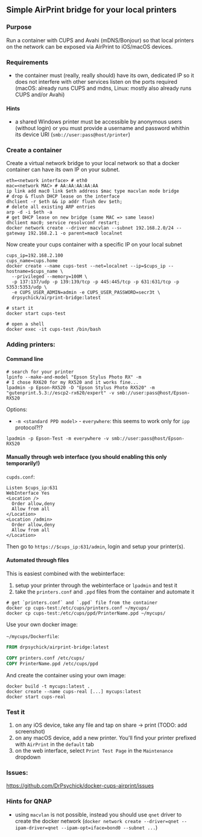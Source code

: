 ## Simple AirPrint bridge for your local printers
### Purpose
Run a container with CUPS and Avahi (mDNS/Bonjour) so that local printers
on the network can be exposed via AirPrint to iOS/macOS devices.

### Requirements
* the container must (really, really should) have its own, dedicated IP so it does not interfere
with other services listen on the ports required
(macOS: already runs CUPS and mdns, Linux: mostly also already runs CUPS and/or Avahi)

#### Hints
* a shared Windows printer must be accessible by anonymous users (without login)
or you must provide a username and password whithin its device URI (`smb://user:pass@host/printer`)

### Create a container
Create a virtual network bridge to your local network so that a
docker container can have its own IP on your subnet.
```shell script
eth=<network interface> # eth0
mac=<network MAC> # AA:AA:AA:AA:AA
ip link add mac0 link $eth address $mac type macvlan mode bridge
# drop & flush DHCP lease on the interface
dhclient -r $eth && ip addr flush dev $eth;
# delete all existing ARP entries
arp -d -i $eth -a
# get DHCP lease on new bridge (same MAC => same lease)
dhclient mac0; service resolvconf restart;
docker network create --driver macvlan --subnet 192.168.2.0/24 --gateway 192.168.2.1 -o parent=mac0 localnet
```

Now create your cups container with a specific IP on your local subnet
```shell script
cups_ip=192.168.2.100
cups_name=cups.home
docker create --name cups-test --net=localnet --ip=$cups_ip --hostname=$cups_name \
  --privileged --memory=100M \
  -p 137:137/udp -p 139:139/tcp -p 445:445/tcp -p 631:631/tcp -p 5353:5353/udp \
  -e CUPS_USER_ADMIN=admin -e CUPS_USER_PASSWORD=secr3t \
  drpsychick/airprint-bridge:latest

# start it
docker start cups-test

# open a shell
docker exec -it cups-test /bin/bash
```

### Adding printers:
#### Command line
```shell script
# search for your printer
lpinfo --make-and-model "Epson Stylus Photo RX" -m
# I chose RX620 for my RX520 and it works fine...
lpadmin -p Epson-RX520 -D "Epson Stylus Photo RX520" -m "gutenprint.5.3://escp2-rx620/expert" -v smb://user:pass@host/Epson-RX520
```
Options:
* `-m <standard PPD model>` - `everywhere`: this seems to work only for `ipp` protocol?!?
```shell script
lpadmin -p Epson-Test -m everywhere -v smb://user:pass@host/Epson-RX520
```

#### Manually through web interface (**you should enabling this only temporarily!**)
`cupds.conf`:
```shell script
Listen $cups_ip:631
WebInterface Yes
<Location />
  Order allow,deny
  Allow from all
</Location>
<Location /admin>
  Order allow,deny
  Allow from all
</Location>
```
Then go to `https://$cups_ip:631/admin`, login and setup your printer(s).

#### Automated through files
This is easiest combined with the webinterface:
1. setup your printer through the webinterface or `lpadmin` and test it
2. take the `printers.conf` and `.ppd` files from the container and automate it
 
 ```shell script
# get `printers.conf` and `.ppd` file from the container
docker cp cups-test:/etc/cups/printers.conf ~/mycups/
docker cp cups-test:/etc/cups/ppd/PrinterName.ppd ~/mycups/
```

Use your own docker image:

`~/mycups/Dockerfile`:
```Dockerfile
FROM drpsychick/airprint-bridge:latest

COPY printers.conf /etc/cups/
COPY PrinterName.ppd /etc/cups/ppd
```

And create the container using your own image:
```shell script
docker build -t mycups:latest .
docker create --name cups-real [...] mycups:latest
docker start cups-real
```

### Test it
1. on any iOS device, take any file and tap on share -> print (TODO: add screenshot)
2. on any macOS device, add a new printer. You'll find your printer prefixed with `AirPrint` in the `default` tab
3. on the web interface, select `Print Test Page` in the `Maintenance` dropdown

### Issues:
https://github.com/DrPsychick/docker-cups-airprint/issues

### Hints for QNAP
* using `macvlan` is not possible, instead you should use `qnet` driver to create the docker network
(`docker network create --driver=qnet --ipam-driver=qnet --ipam-opt=iface=bond0 --subnet ...`)
